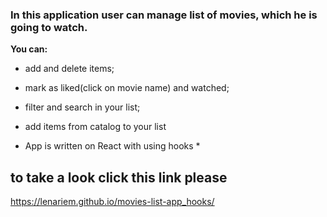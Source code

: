 ### In this application user can manage list of movies, which he is going to watch. 

**You can:**
* add and delete items;
* mark as liked(click on movie name) and watched;
* filter and search in your list;
* add items from catalog to your list


* App is written on React with using hooks *

## to take a look click this link please
https://lenariem.github.io/movies-list-app_hooks/